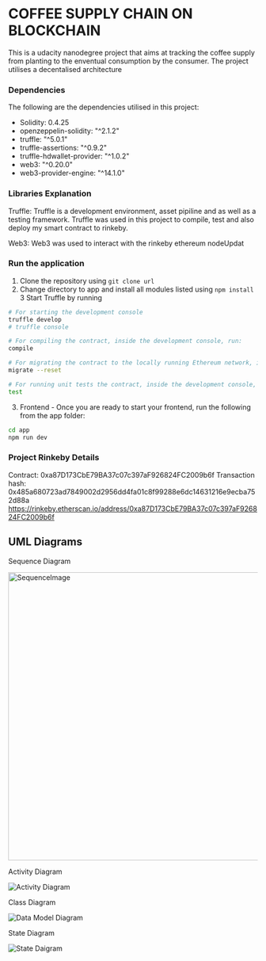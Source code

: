 # COFFEE SUPPLY CHAIN ON BLOCKCHAIN
This is a udacity nanodegree project that aims at tracking the coffee supply from planting to the enventual consumption by the consumer.
The project utilises a decentalised architecture 

### Dependencies 
The following are the dependencies utilised in this project:
- Solidity: 0.4.25
- openzeppelin-solidity: "^2.1.2"
- truffle: "^5.0.1"
- truffle-assertions: "^0.9.2"
- truffle-hdwallet-provider: "^1.0.2"
- web3: "^0.20.0"
- web3-provider-engine: "^14.1.0"

### Libraries Explanation
Truffle: Truffle is a development environment, asset pipiline and as well as a testing framework. Truffle was used in this project to compile, test and also deploy my smart contract to rinkeby. 

Web3: Web3 was used to interact with the rinkeby ethereum nodeUpdat

### Run the application
1. Clone the repository using `git clone url`
2. Change directory to app and install all modules listed using
   `npm install`
3 Start Truffle by running
```bash
# For starting the development console
truffle develop
# truffle console

# For compiling the contract, inside the development console, run:
compile

# For migrating the contract to the locally running Ethereum network, inside the development console
migrate --reset

# For running unit tests the contract, inside the development console, run:
test
```

3. Frontend - Once you are ready to start your frontend, run the following from the app folder:
```bash
cd app
npm run dev
```

### Project Rinkeby Details
Contract: 0xa87D173CbE79BA37c07c397aF926824FC2009b6f
Transaction hash: 0x485a680723ad7849002d2956dd4fa01c8f99288e6dc14631216e9ecba752d88a
https://rinkeby.etherscan.io/address/0xa87D173CbE79BA37c07c397aF926824FC2009b6f


## UML Diagrams
Sequence Diagram

<img width="582" alt="SequenceImage" src="https://user-images.githubusercontent.com/24871973/123308854-19961980-d51c-11eb-9203-05444a46a671.png">

Activity Diagram

![Activity Diagram](https://user-images.githubusercontent.com/24871973/123317165-98438480-d525-11eb-9c46-445f7ceb272a.png)


Class Diagram

![Data Model Diagram](https://user-images.githubusercontent.com/24871973/123309199-86111880-d51c-11eb-862a-410985c42829.png)

State Diagram

![State Daigram](https://user-images.githubusercontent.com/24871973/123317136-9083e000-d525-11eb-9e73-6668d0ef0246.png)


